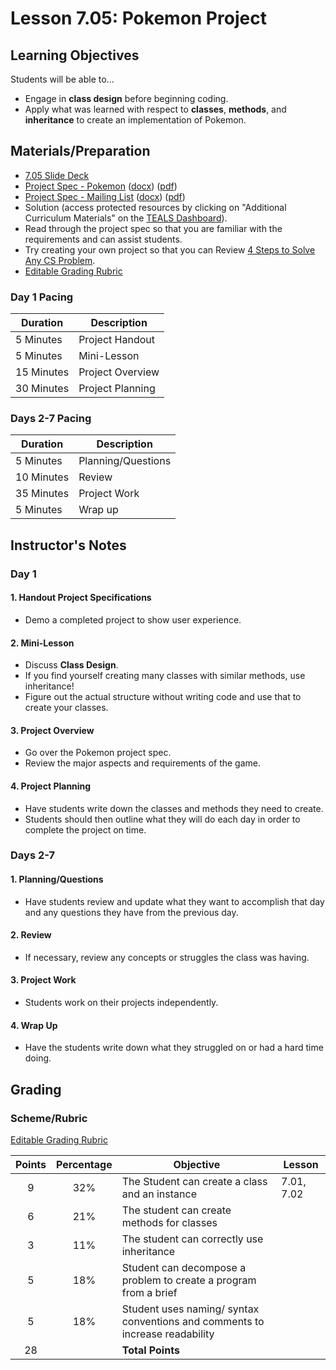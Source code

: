 # Lesson 7.05: Pokemon Project

## Learning Objectives

Students will be able to...

* Engage in **class design** before beginning coding.
* Apply what was learned with respect to **classes**, **methods**, and **inheritance** to create an implementation of Pokemon.

## Materials/Preparation

* [7.05 Slide Deck](https://github.com/Areson/2nd-semester-introduction-to-computer-science/raw/master/units/7_unit/slidedecks/Intro%20Python%207.05%20TEALS.pptx)
* [Project Spec - Pokemon][] ([docx][1]) ([pdf][2])
* [Project Spec - Mailing List][] ([docx][3]) ([pdf][4])
* Solution (access protected resources by clicking on "Additional Curriculum Materials" on the [TEALS Dashboard][]).
* Read through the project spec so that you are familiar with the requirements and can assist students.
* Try creating your own project so that you can Review [4 Steps to Solve Any CS Problem][].
* [Editable Grading Rubric](https://github.com/Areson/2nd-semester-introduction-to-computer-science/raw/master/units/7_unit/05_lesson/rubric.docx)

### Day 1 Pacing

| **Duration**   | **Description** |
| ---------- | ----------- |
| 5 Minutes  | Project Handout      |
| 5 Minutes | Mini-Lesson      |
| 15 Minutes | Project Overview |
| 30 Minutes | Project Planning  |

### Days 2-7 Pacing

| **Duration**|**Description**      |
|--|--|
| 5 Minutes  | Planning/Questions      |
| 10 Minutes | Review      |
| 35 Minutes | Project Work        |
| 5 Minutes | Wrap up     |

## Instructor's Notes

### Day 1

#### 1. Handout Project Specifications

* Demo a completed project to show user experience.

#### 2. Mini-Lesson

* Discuss **Class Design**.
* If you find yourself creating many classes with similar methods, use inheritance!
* Figure out the actual structure without writing code and use that to create your classes.

#### 3. Project Overview

* Go over the Pokemon project spec.
* Review the major aspects and requirements of the game.

#### 4. Project Planning

* Have students write down the classes and methods they need to create.
* Students should then outline what they will do each day in order to complete the project on time.

### Days 2-7

#### 1. Planning/Questions

* Have students review and update what they want to accomplish that day and any questions they have from the previous day.

#### 2. Review

* If necessary, review any concepts or struggles the class was having.

#### 3. Project Work

* Students work on their projects independently.

#### 4. Wrap Up

* Have the students write down what they struggled on or had a hard time doing.

## Grading

### Scheme/Rubric

[Editable Grading Rubric](https://github.com/Areson/2nd-semester-introduction-to-computer-science/raw/master/units/7_unit/05_lesson/rubric.docx)

| Points | Percentage| Objective | Lesson |
| :---: | :---: | --- | --- |
|9|32%| The Student can create a class and an instance|7.01, 7.02|
|6 | 21%| The student can create methods for classes||
|3 | 11%| The student can correctly use inheritance||
|5 |18% | Student can decompose a problem to create a program from a brief||
|5 |18% | Student uses naming/ syntax conventions and comments to increase readability| |
| 28 | | **Total Points** ||

[TEALS Dashboard]:http:/www.tealsk12.org/dashboard
[4 Steps to Solve Any CS Problem]:https://github.com/TEALS-IntroCS/2nd-semester-introduction-to-computer-science-principles/raw/master/units/4%20Steps%20to%20Solve%20Any%20CS%20Problem.pdf

[Project Spec - Pokemon]:project.md
[Project Spec - Mailing List]:projecta.md
[1]:https://github.com/Areson/2nd-semester-introduction-to-computer-science/raw/master/units/7_unit/05_lesson/project.docx
[2]: https://github.com/Areson/2nd-semester-introduction-to-computer-science/raw/master/units/7_unit/05_lesson/project.pdf
[3]:https://github.com/Areson/2nd-semester-introduction-to-computer-science/raw/master/units/7_unit/05_lesson/projecta.docx
[4]: https://github.com/Areson/2nd-semester-introduction-to-computer-science/raw/master/units/7_unit/05_lesson/projecta.pdf
